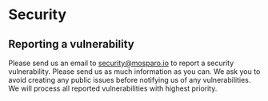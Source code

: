 # Security

## Reporting a vulnerability
Please send us an email to security@mosparo.io to report a security vulnerability. Please send us as much information as you can.
We ask you to avoid creating any public issues before notifying us of any vulnerabilities. We will process all reported
vulnerabilities with highest priority.